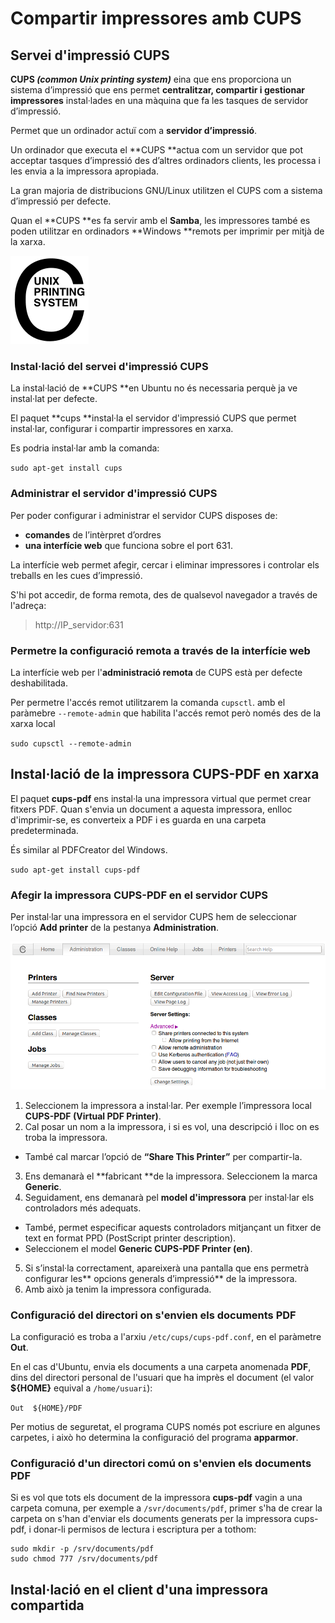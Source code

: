 # Compartir impressores amb CUPS

## Servei d'impressió CUPS

**CUPS _(common Unix printing system)_** eina que ens proporciona un sistema d’impressió que ens permet **centralitzar, compartir i gestionar impressores** instal·lades en una màquina que fa les tasques de servidor d’impressió.

Permet que un ordinador actuï com a **servidor d’impressió**.

Un ordinador que executa el **CUPS **actua com un servidor que pot acceptar tasques d’impressió des d’altres ordinadors clients, les processa i les envia a la impressora apropiada.

La gran majoria de distribucions GNU/Linux utilitzen el CUPS com a sistema d’impressió per defecte.

Quan el **CUPS **es fa servir amb el **Samba**, les impressores també es poden utilitzar en ordinadors **Windows **remots per imprimir per mitjà de la xarxa.

![](/assets/CUPSlogo.png)

### Instal·lació del servei d'impressió CUPS

La instal·lació de **CUPS **en Ubuntu no és necessaria perquè ja ve instal·lat per defecte. 

El paquet **cups **instal·la el servidor d'impressió CUPS que permet instal·lar, configurar i compartir impressores en xarxa. 

Es podria instal·lar amb la comanda:

`sudo apt-get install cups`

### Administrar el servidor d'impressió CUPS

Per poder configurar i administrar el servidor CUPS disposes de:
* **comandes** de l’intèrpret d’ordres
* **una interfície web** que funciona sobre el port 631.
  
La interfície web permet afegir, cercar i eliminar impressores i controlar els treballs en les cues d’impressió.

S'hi pot accedir, de forma remota, des de qualsevol navegador a través de l'adreça:
> http://IP_servidor:631

### Permetre la configuració remota a través de la interfície web

La interfície web per l'**administració remota** de CUPS està per defecte deshabilitada. 

Per permetre l'accés remot utilitzarem la comanda `cupsctl`.
amb el paràmebre `--remote-admin` que habilita l'accés remot però només des de la xarxa local

`sudo cupsctl --remote-admin`

## Instal·lació de la impressora CUPS-PDF en xarxa

El paquet **cups-pdf** ens instal·la una impressora virtual que permet crear fitxers PDF. Quan s'envia un document a aquesta impressora, enlloc d'imprimir-se, es converteix a PDF i es guarda en una carpeta predeterminada. 

És similar al PDFCreator del Windows.

`sudo apt-get install cups-pdf`

### Afegir la impressora CUPS-PDF en el servidor CUPS

Per instal·lar una impressora en el servidor CUPS hem de seleccionar l’opció **Add printer** de la pestanya **Administration**.

![](/assets/CUPSAdministration.png)

1. Seleccionem la impressora a instal·lar. Per exemple l’impressora local **CUPS-PDF (Virtual PDF Printer)**.
2. Cal posar un nom a la impressora, i si es vol, una descripció i lloc on es troba la impressora. 
  * També cal marcar l’opció de **“Share This Printer”** per compartir-la.
3. Ens demanarà el **fabricant **de la impressora. Seleccionem la marca **Generic**.
4. Seguidament, ens demanarà pel **model d'impressora** per instal·lar els controladors més adequats. 
  * També, permet especificar aquests controladors mitjançant un fitxer de text en format PPD (PostScript printer description).
  * Seleccionem el model **Generic CUPS-PDF Printer (en)**.
5. Si s’instal·la correctament, apareixerà una pantalla que ens permetrà configurar les** opcions generals d’impressió** de la impressora.
6. Amb això ja tenim la impressora configurada.

### Configuració del directori on s'envien els documents PDF

La configuració es troba a l'arxiu `/etc/cups/cups-pdf.conf`, en el paràmetre **Out**.

En el cas d'Ubuntu, envia els documents a una carpeta anomenada **PDF**, dins del directori personal de l'usuari que ha imprès el document (el valor **${HOME}** equival a `/home/usuari`):

`Out  ${HOME}/PDF`

Per motius de seguretat, el programa CUPS només pot escriure en algunes carpetes, i això ho determina la configuració del programa **apparmor**.

### Configuració d'un directori comú on s'envien els documents PDF

Si es vol que tots els document de la impressora **cups-pdf** vagin a una carpeta comuna, per exemple a `/svr/documents/pdf`, primer s'ha de crear la carpeta on s'han d'enviar els documents generats per la impressora cups-pdf, i donar-li permisos de lectura i escriptura per a tothom:

```
sudo mkdir -p /srv/documents/pdf
sudo chmod 777 /srv/documents/pdf
```


## Instal·lació en el client d'una impressora compartida



